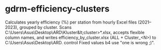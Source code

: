 # gdrm-efficiency-clusters
Calculates yearly efficiency (%) per station from hourly Excel files (2021–2023), grouped by cluster. Scans C:\Users\Asus\Desktop\ARD\Kluster\&lt;cluster>\*.xlsx, accepts flexible column names, and writes efficiency_by_cluster.xlsx (ALL + Cluster_&lt;N>) to C:\Users\Asus\Desktop\ARD\.
control Fixed values b4 use "one is wrong ;)".
